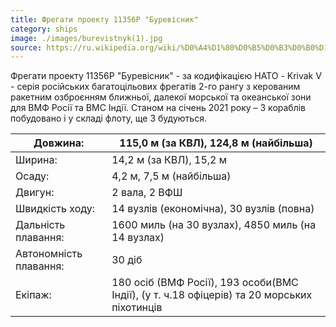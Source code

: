 ```yaml
---
title: Фрегати проекту 11356Р "Буревісник"
category: ships
image: ./images/burevistnyk(1).jpg
source: https://ru.wikipedia.org/wiki/%D0%A4%D1%80%D0%B5%D0%B3%D0%B0%D1%82%D1%8B_%D0%BF%D1%80%D0%BE%D0%B5%D0%BA%D1%82%D0%B0_11356
---
```


Фрегати проекту 11356Р "Буревісник" - за кодифікацією НАТО - Krivak V - серія російських багатоцільових фрегатів 2-го рангу з керованим ракетним озброєнням ближньої, далекої морської та океанської зони для ВМФ Росії та ВМС Індії.
Станом на січень 2021 року – 3 кораблів побудовано і у складі флоту, ще 3 будуються.

| Довжина:               | 115,0 м (за КВЛ), 124,8 м (найбільша)                                                      |
| ---------------------- | ------------------------------------------------------------------------------------------ |
| Ширина:                | 14,2 м (за КВЛ), 15,2 м                                                                    |
| Осаду:                 | 4,2 м, 7,5 м (найбільша)                                                                   |
| Двигун:                | 2 вала, 2 ВФШ                                                                              |
| Швидкість ходу:        | 14 вузлів (економічна), 30 вузлів (повна)                                                  |
| Дальність плавання:    | 1600 миль (на 30 вузлах), 4850 миль (на 14 вузлах)                                         |
| Автономність плавання: | 30 діб                                                                                     |
| Екіпаж:                | 180 осіб (ВМФ Росії), 193 особи(ВМС Індії), (у т. ч.18 офіцерів) та 20 морських піхотинців |
